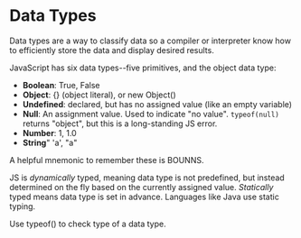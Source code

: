 # Data Types

Data types are a way to classify data so a compiler or interpreter know how to efficiently store the data and display desired results.

JavaScript has six data types--five primitives, and the object data type:

* **Boolean**: True, False
* **Object**: {} (object literal), or new Object()
* **Undefined**: declared, but has no assigned value (like an empty variable)
* **Null**: An assignment value. Used to indicate "no value". `typeof(null)` returns "object", but this is a long-standing JS error.
* **Number**: 1, 1.0
* **String**" 'a', "a"

A helpful mnemonic to remember these is BOUNNS. 

JS is *dynamically* typed, meaning data type is not predefined, but instead determined on the fly based on the currently assigned value. *Statically* typed means data type is set in advance. Languages like Java use static typing.

Use typeof() to check type of a data type.


